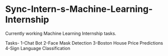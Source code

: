 # Sync-Intern-s-Machine-Learning-Internship
Currently working Machine Learning Internship tasks.

Tasks-
1-Chat Bot
2-Face Mask Detection
3-Boston House Price Predictions
4-Sign Language Classification      

